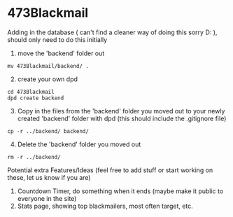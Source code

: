 # 473Blackmail


Adding in the database ( can't find a cleaner way of doing this sorry D: ), should only need to do this initially

1. move the 'backend' folder out
```
mv 473Blackmail/backend/ .
```

2. create your own dpd
```
cd 473Blackmail
dpd create backend
```

3. Copy in the files from the 'backend' folder you moved out to your newly created 'backend' folder with dpd (this should include the .gitignore file)
```
cp -r ../backend/ backend/
```

4. Delete the 'backend' folder you moved out
```
rm -r ../backend/
```

Potential extra Features/Ideas (feel free to add stuff or start working on these, let us know if you are)
1. Countdown Timer, do something when it ends (maybe make it public to everyone in the site)
2. Stats page, showing top blackmailers, most often target, etc.
